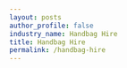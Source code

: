 ```yaml
---
layout: posts 
author_profile: false 
industry_name: Handbag Hire
title: Handbag Hire
permalink: /handbag-hire
---
```

